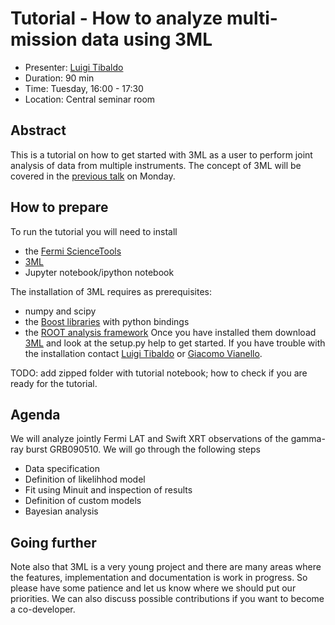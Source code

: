 # Tutorial - How to analyze multi-mission data using 3ML

* Presenter: [Luigi Tibaldo](https://github.com/tibaldo)
* Duration: 90 min
* Time: Tuesday, 16:00 - 17:30
* Location: Central seminar room

## Abstract

This is a tutorial on how to get started with 3ML as a user to perform
joint analysis of data from multiple instruments.
The concept of 3ML will be covered in the
[previous talk](https://github.com/gammapy/PyGamma15/tree/gh-pages/talks/threeml/README.md)
on Monday.

## How to prepare

To run the tutorial you will need to install
* the [Fermi ScienceTools](http://fermi.gsfc.nasa.gov/ssc/data/analysis/)
* [3ML](https://github.com/giacomov/3ML)
* Jupyter notebook/ipython notebook

The installation of 3ML requires as prerequisites:
* numpy and scipy
* the [Boost libraries](http://www.boost.org/) with python bindings
* the [ROOT analysis framework](https://root.cern.ch/)
Once you have installed them download
[3ML](https://github.com/giacomov/3ML) and look at the setup.py help
to get started. If you have trouble with the installation contact
[Luigi Tibaldo](https://github.com/tibaldo) or
[Giacomo Vianello](https://github.com/giacomov).

TODO: add zipped folder with tutorial notebook; how to check if you
are ready for the tutorial.

## Agenda

We will analyze jointly Fermi LAT and Swift XRT observations of the
gamma-ray burst GRB090510. We will go through the following steps
* Data specification
* Definition of likelihhod model
* Fit using Minuit and inspection of results
* Definition of custom models
* Bayesian analysis

## Going further

Note also that 3ML is a very young project and there are many areas
where the features, implementation and documentation is work in progress.
So please have some patience and let us know where we should put our
priorities. We can also discuss possible contributions if you want to
become a co-developer.
